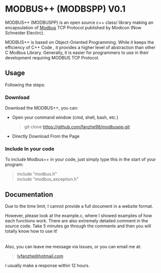 # MODBUS++  (MODBSPP)   V0.1
MODBUS++ (MODBUSPP) is an open source c++ class/ library making an encapsulation of 
[Modbus](https://en.wikipedia.org/wiki/Modbus) TCP Protocol published by Modicon 
(Now Schneider Electirc).

MODBUS++ is based on Object-Oriented Programming. While it keeps the efficiency of C++ Code
, it provides a higher level of abstraction than other C Modbus Library. Generally, it is
easier for programmers to use in their development requiring MODBUS TCP Protocol.
## Usage
Following the steps:
### Download
Download the MODBUS++, you can:
   - Open your command window (cmd, shell, bash, etc.)
        > git clone https://github.com/fanzhe98/modbuspp.git
   - Directly Download From the Page
### Include In your code
To include Modbus++ in your code, just simply type this in the start of your program:
   >  include "modbus.h" <br>
   >  include "modbus_exception.h"
   
## Documentation
Due to the time limit, I cannot provide a full document in a website format.

However, please look at the example.c, where I showed examples of how each functions work.
There are also extremely detailed comment in the source code. Take 5 minutes go 
through the comments and then you will totally know how to use it!
<br>
<br>
<br>
Also, you can leave me message via Issues, or you can email me at: 
> lvfanzhe@hotmail.com

I usually make a response within 12 hours.